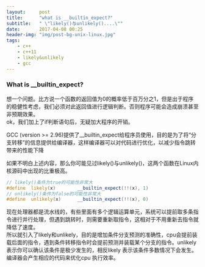 ```yaml
---
layout:     post
title:      "what is __builtin_expect?"
subtitle:   " \"likely()与unlikely()....\""
date:       2017-04-08 00:25
header-img: "img/post-bg-unix-linux.jpg"
tags:
    - c++
    - c++11
    - likely&unlikely
    - gcc
---
```


### What is \_\_builtin\_expect?

想一个问题。比方说一个函数的返回值为0的概率低于百万分之1，但是出于程序的稳健性考虑，我们必须对此返回值进行逻辑判断。否则程序可能会造成崩溃甚至非预期效果。  
ok，我们加上了if判断语句后，无疑加大程序的开销。

GCC (version >= 2.96)提供了\_\_builtin\_expect给程序员使用，目的是为了将“分支转移”的信息提供给编译器，这样编译器可以对代码进行优化，以减少指令跳转带来的性能下降

如果不明白上述内容，那么你可能见过likely()与unlikely()，这两个函数在Linux内核源码中出现的比重极高。

```cpp
// likely()条件为true的可能性非常大
#define  likely(x)        __builtin_expect(!!(x), 1)
// unlikely()条件为false的可能性非常大
#define  unlikely(x)      __builtin_expect(!!(x), 0)
```

现在处理器都是流水线的，有些里面有多个逻辑运算单元，系统可以提前取多条指令进行并行处理，但遇到跳转时，则需要重新取指令，这相对于不用重新去指令就降低了速度。  
所以就引入了likely和unlikely，目的是增加条件分支预测的准确性，cpu会提前装载后面的指令，遇到条件转移指令时会提前预测并装载某个分支的指令。unlikely表示你可以确认该条件是极少发生的，相反likely 表示该条件多数情况下会发生。编译器会产生相应的代码来优化cpu 执行效率。 
